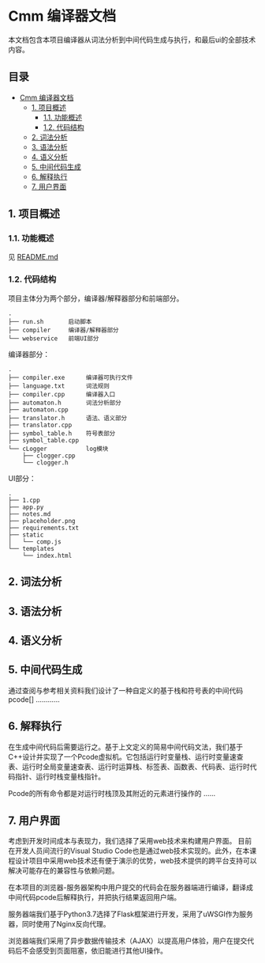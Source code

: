 # Cmm 编译器文档

本文档包含本项目编译器从词法分析到中间代码生成与执行，和最后ui的全部技术内容。

## 目录 <!-- omit in toc -->

- [Cmm 编译器文档](#cmm-编译器文档)
  - [1. 项目概述](#1-项目概述)
    - [1.1. 功能概述](#11-功能概述)
    - [1.2. 代码结构](#12-代码结构)
  - [2. 词法分析](#2-词法分析)
  - [3. 语法分析](#3-语法分析)
  - [4. 语义分析](#4-语义分析)
  - [5. 中间代码生成](#5-中间代码生成)
  - [6. 解释执行](#6-解释执行)
  - [7. 用户界面](#7-用户界面)

## 1. 项目概述

### 1.1. 功能概述

见 [README.md](../README.md)

### 1.2. 代码结构

项目主体分为两个部分，编译器/解释器部分和前端部分。  

```text
.
├── run.sh       启动脚本
├── compiler     编译器/解释器部分
└── webservice   前端UI部分
```

编译器部分：

```text
.
├── compiler.exe      编译器可执行文件
├── language.txt      词法规则
├── compiler.cpp      编译器入口
├── automaton.h       词法分析部分
├── automaton.cpp
├── translator.h      语法、语义部分
├── translator.cpp
├── symbol_table.h    符号表部分
├── symbol_table.cpp
└── cLogger           log模块
    ├── clogger.cpp
    └── clogger.h

```

UI部分：

```text
.
├── 1.cpp
├── app.py
├── notes.md
├── placeholder.png
├── requirements.txt
├── static
│   └── comp.js
└── templates
    └── index.html
```

## 2. 词法分析

## 3. 语法分析

## 4. 语义分析

## 5. 中间代码生成

通过查阅与参考相关资料我们设计了一种自定义的基于栈和符号表的中间代码pcode[]
…………

## 6. 解释执行

在生成中间代码后需要运行之。基于上文定义的简易中间代码文法，我们基于C++设计并实现了一个Pcode虚拟机。它包括运行时变量栈、运行时变量速查表、运行时全局变量速查表、运行时运算栈、标签表、函数表、代码表、运行时代码指针、运行时栈变量栈指针。  

Pcode的所有命令都是对运行时栈顶及其附近的元素进行操作的
……


## 7. 用户界面  

考虑到开发时间成本与表现力，我们选择了采用web技术来构建用户界面。 目前在开发人员间流行的Visual Studio Code也是通过web技术实现的。此外，在本课程设计项目中采用web技术还有便于演示的优势，web技术提供的跨平台支持可以解决可能存在的兼容性与依赖问题。  

在本项目的浏览器-服务器架构中用户提交的代码会在服务器端进行编译，翻译成中间代码pcode后解释执行，并把执行结果返回用户端。  

服务器端我们基于Python3.7选择了Flask框架进行开发，采用了uWSGI作为服务器，同时使用了Nginx反向代理。  

浏览器端我们采用了异步数据传输技术（AJAX）以提高用户体验，用户在提交代码后不会感受到页面阻塞，依旧能进行其他UI操作。  
